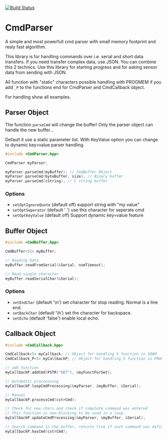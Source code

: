 [![Build Status](https://dev.azure.com/pascalvizeli/CmdParser/_apis/build/status/CI?branchName=master)](https://dev.azure.com/pascalvizeli/CmdParser/_build/latest?definitionId=3&branchName=master)

# CmdParser

A simple and most powerfull cmd parser with small memory footprint and realy
fast algorithm.

This library is for handling commands over i.e. serial and short data transfers.
If you need transfer complex data, use JSON. You can combine this 2 technics.
Use this library for starting progress and for asking sensor data from sending
with JSON.

All function with "static" characters possible handling with PROGMEM if you
add ```_P``` to the functions end for CmdParser and CmdCallback object.

For handling show all examples.

## Parser Object

The function ```parseCmd``` will change the buffer! Only the parser object can
handle the new buffer...

Default it use a static parameter list. With KeyValue option you can change
to dynamic key=value parser handling.

```c++
#include <CmdParser.hpp>

CmdParser myParser;

myParser.parseCmd(myBuffer); // CmdBuffer Object
myParser.parseCmd(byteBuffer, size); // Binary buffer
myParser.parseCmd(cString); // C string buffer

```

### Options

- ```setOptIgnoreQuote``` (default off) support string with "my value"
- ```setOptSeperator``` (default ' ') use this character for seperate cmd
- ```setOptKeyValue``` (default off) Support dynamic key=value feature

## Buffer Object

```c++
#include <CmdBuffer.hpp>

CmdBuffer<32> myBuffer;

// Reading Data
myBuffer.readFromSerial(&Serial, numTimeout);

// Read single character
myBuffer.readSerialChar(&Serial);
```

### Options

- ```setEndChar``` (default '\n') set character for stop reading. Normal is a line end.
- `setBackChar` (default '\h') set the character for backspace.
- `setEcho` (default 'false') enable local echo.

## Callback Object

```c++
#include <CmdCallback.hpp>

CmdCallback<5> myCallback; // Object for handling 5 function in SRAM
CmdCallback_P<5> myCallbackP; // Object for handling 5 function in PROGMEM

// add function
myCallbackP.addCmd(PSTR("SET"), &myFunctForSet);

// Automatic proccessing
myCallbackP.loopCmdProcessing(&myParser, &myBuffer, &Serial);

// Manual
myCallbackP.processCmd(cstrCmd);

// Check for new chars and check if complete command was entered
// This function is non-blocking to be used in a loop.
myCallbackP.updateCmdProcessing(&myParser, &myBuffer, &Serial);

// Search command in the buffer, returns true if such command was defined.
myCallbackP.hasCmd(cstrCmd);

```
